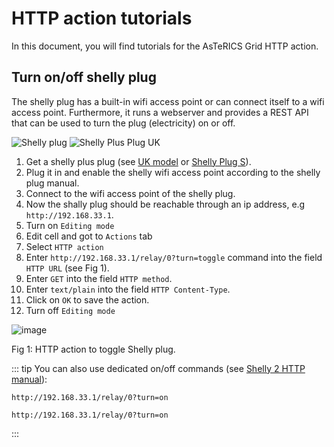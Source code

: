 # HTTP action tutorials

In this document, you will find tutorials for the AsTeRICS Grid HTTP action.

## Turn on/off shelly plug

The shelly plug has a built-in wifi access point or can connect itself to a wifi access point. Furthermore, it runs a webserver and provides a REST API that can be used to turn the plug (electricity) on or off.

![Shelly plug](https://fr.alternate.be/p/1200x630/3/8/Shelly_Plug_S_smart_wifi__Prise_de_courant@@1826083_2.jpg)
![Shelly Plus Plug UK](https://www.shelly.com/_Resources/Persistent/8/2/b/e/82beea31e4b257307de29a5671e3738113348abb/Shelly_Plus_PlugUK_x1-625x625.png)

1. Get a shelly plus plug (see [UK model](https://www.shelly.com/en-de/products/product-overview/shelly-plus-plug-uk) or [Shelly Plug S](https://www.amazon.de/s?k=shelly+s+plug&adgrpid=71094184076&hvadid=352674859116&hvdev=c&hvlocphy=1000739&hvnetw=g&hvqmt=e&hvrand=3009423075800256500&hvtargid=kwd-910071249511&hydadcr=1608_1721139&tag=googhydr08-21&ref=pd_sl_2xiktl7icw_e)).
2. Plug it in and enable the shelly wifi access point according to the shelly plug manual.
3. Connect to the wifi access point of the shelly plug. 
4. Now the shally plug should be reachable through an ip address, e.g ```http://192.168.33.1```.
5. Turn on ```Editing mode```
6. Edit cell and got to ```Actions``` tab
7. Select ```HTTP action```
8. Enter ```http://192.168.33.1/relay/0?turn=toggle``` command into the field ```HTTP URL``` (see Fig 1).
9. Enter ```GET``` into the field ```HTTP method```.
10. Enter ```text/plain``` into the field ```HTTP Content-Type```.
9. Click on ```OK``` to save the action.
10. Turn off ```Editing mode```

![image](https://github.com/asterics/AsTeRICS-Grid/assets/4621810/56792e15-1162-43ff-a112-f95d0a29d0c0)

Fig 1: HTTP action to toggle Shelly plug.
 
::: tip
You can also use dedicated on/off commands (see [Shelly 2 HTTP manual](https://shelly-api-docs.shelly.cloud/gen1/#shelly2)):
```
http://192.168.33.1/relay/0?turn=on
```
```
http://192.168.33.1/relay/0?turn=on
```
:::
